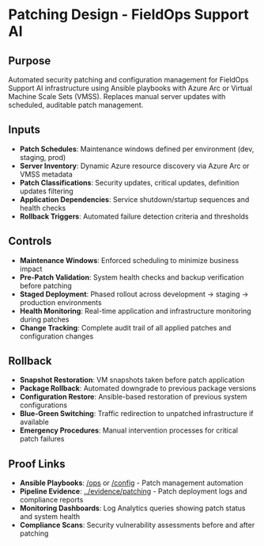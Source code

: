 # Patching Design - FieldOps Support AI

## Purpose
Automated security patching and configuration management for FieldOps Support AI infrastructure using Ansible playbooks with Azure Arc or Virtual Machine Scale Sets (VMSS). Replaces manual server updates with scheduled, auditable patch management.

## Inputs
- **Patch Schedules**: Maintenance windows defined per environment (dev, staging, prod)
- **Server Inventory**: Dynamic Azure resource discovery via Azure Arc or VMSS metadata
- **Patch Classifications**: Security updates, critical updates, definition updates filtering
- **Application Dependencies**: Service shutdown/startup sequences and health checks
- **Rollback Triggers**: Automated failure detection criteria and thresholds

## Controls
- **Maintenance Windows**: Enforced scheduling to minimize business impact
- **Pre-Patch Validation**: System health checks and backup verification before patching
- **Staged Deployment**: Phased rollout across development → staging → production environments
- **Health Monitoring**: Real-time application and infrastructure monitoring during patches
- **Change Tracking**: Complete audit trail of all applied patches and configuration changes

## Rollback
- **Snapshot Restoration**: VM snapshots taken before patch application
- **Package Rollback**: Automated downgrade to previous package versions
- **Configuration Restore**: Ansible-based restoration of previous system configurations
- **Blue-Green Switching**: Traffic redirection to unpatched infrastructure if available
- **Emergency Procedures**: Manual intervention processes for critical patch failures

## Proof Links
- **Ansible Playbooks**: [/ops](../ops/) or [/config](../config/) - Patch management automation
- **Pipeline Evidence**: [../evidence/patching](../evidence/patching/) - Patch deployment logs and compliance reports
- **Monitoring Dashboards**: Log Analytics queries showing patch status and system health
- **Compliance Scans**: Security vulnerability assessments before and after patching
